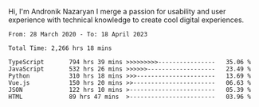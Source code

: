 Hi, I'm Andronik Nazaryan
I merge a passion for usability and user experience with technical knowledge to create cool digital experiences.


<!--START_SECTION:waka-->

```text
From: 28 March 2020 - To: 18 April 2023

Total Time: 2,266 hrs 18 mins

TypeScript       794 hrs 39 mins >>>>>>>>>----------------   35.06 %
JavaScript       532 hrs 26 mins >>>>>>-------------------   23.49 %
Python           310 hrs 18 mins >>>----------------------   13.69 %
Vue.js           150 hrs 20 mins >>-----------------------   06.63 %
JSON             122 hrs 10 mins >------------------------   05.39 %
HTML             89 hrs 47 mins  >------------------------   03.96 %
```

<!--END_SECTION:waka-->
